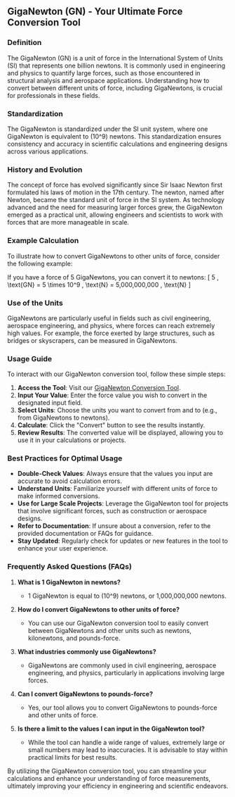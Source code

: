 ## GigaNewton (GN) - Your Ultimate Force Conversion Tool

### Definition
The GigaNewton (GN) is a unit of force in the International System of Units (SI) that represents one billion newtons. It is commonly used in engineering and physics to quantify large forces, such as those encountered in structural analysis and aerospace applications. Understanding how to convert between different units of force, including GigaNewtons, is crucial for professionals in these fields.

### Standardization
The GigaNewton is standardized under the SI unit system, where one GigaNewton is equivalent to \(10^9\) newtons. This standardization ensures consistency and accuracy in scientific calculations and engineering designs across various applications.

### History and Evolution
The concept of force has evolved significantly since Sir Isaac Newton first formulated his laws of motion in the 17th century. The newton, named after Newton, became the standard unit of force in the SI system. As technology advanced and the need for measuring larger forces grew, the GigaNewton emerged as a practical unit, allowing engineers and scientists to work with forces that are more manageable in scale.

### Example Calculation
To illustrate how to convert GigaNewtons to other units of force, consider the following example: 

If you have a force of 5 GigaNewtons, you can convert it to newtons:
\[ 
5 \, \text{GN} = 5 \times 10^9 \, \text{N} = 5,000,000,000 \, \text{N} 
\]

### Use of the Units
GigaNewtons are particularly useful in fields such as civil engineering, aerospace engineering, and physics, where forces can reach extremely high values. For example, the force exerted by large structures, such as bridges or skyscrapers, can be measured in GigaNewtons.

### Usage Guide
To interact with our GigaNewton conversion tool, follow these simple steps:
1. **Access the Tool**: Visit our [GigaNewton Conversion Tool](https://www.inayam.co/unit-converter/force).
2. **Input Your Value**: Enter the force value you wish to convert in the designated input field.
3. **Select Units**: Choose the units you want to convert from and to (e.g., from GigaNewtons to newtons).
4. **Calculate**: Click the "Convert" button to see the results instantly.
5. **Review Results**: The converted value will be displayed, allowing you to use it in your calculations or projects.

### Best Practices for Optimal Usage
- **Double-Check Values**: Always ensure that the values you input are accurate to avoid calculation errors.
- **Understand Units**: Familiarize yourself with different units of force to make informed conversions.
- **Use for Large Scale Projects**: Leverage the GigaNewton tool for projects that involve significant forces, such as construction or aerospace designs.
- **Refer to Documentation**: If unsure about a conversion, refer to the provided documentation or FAQs for guidance.
- **Stay Updated**: Regularly check for updates or new features in the tool to enhance your user experience.

### Frequently Asked Questions (FAQs)

1. **What is 1 GigaNewton in newtons?**
   - 1 GigaNewton is equal to \(10^9\) newtons, or 1,000,000,000 newtons.

2. **How do I convert GigaNewtons to other units of force?**
   - You can use our GigaNewton conversion tool to easily convert between GigaNewtons and other units such as newtons, kilonewtons, and pounds-force.

3. **What industries commonly use GigaNewtons?**
   - GigaNewtons are commonly used in civil engineering, aerospace engineering, and physics, particularly in applications involving large forces.

4. **Can I convert GigaNewtons to pounds-force?**
   - Yes, our tool allows you to convert GigaNewtons to pounds-force and other units of force.

5. **Is there a limit to the values I can input in the GigaNewton tool?**
   - While the tool can handle a wide range of values, extremely large or small numbers may lead to inaccuracies. It is advisable to stay within practical limits for best results.

By utilizing the GigaNewton conversion tool, you can streamline your calculations and enhance your understanding of force measurements, ultimately improving your efficiency in engineering and scientific endeavors.
